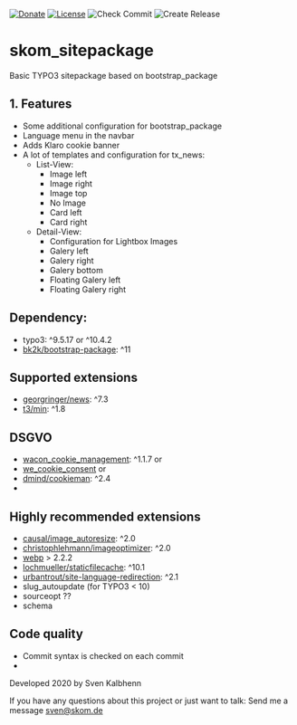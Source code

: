 [![Donate](https://img.shields.io/badge/Donate-PayPal-green.svg)](https://PayPal.me/SvenKalbhenn)
[![License](https://poser.pugx.org/georgringer/news/license)](https://packagist.org/packages/skom/skom-sitepackage)
![Check Commit](https://github.com/Starraider/skom_sitepackage/workflows/Check%20Commit/badge.svg)
![Create Release](https://github.com/Starraider/skom_sitepackage/workflows/Create%20Release/badge.svg?event=release)

# skom_sitepackage

Basic TYPO3 sitepackage based on bootstrap_package

## 1. Features

-   Some additional configuration for bootstrap_package
-   Language menu in the navbar
-   Adds Klaro cookie banner
-   A lot of templates and configuration for tx_news:
    -   List-View:
        -   Image left
        -   Image right
        -   Image top
        -   No Image
        -   Card left
        -   Card right
    -   Detail-View:
        -   Configuration for Lightbox Images
        -   Galery left
        -   Galery right
        -   Galery bottom
        -   Floating Galery left
        -   Floating Galery right

## Dependency:

-   typo3: ^9.5.17 or ^10.4.2
-   [bk2k/bootstrap-package](https://extensions.typo3.org/extension/bootstrap_package): ^11

## Supported extensions

-   [georgringer/news](https://extensions.typo3.org/extension/news): ^7.3
-   [t3/min](https://extensions.typo3.org/extension/min): ^1.8

## DSGVO

-   [wacon_cookie_management](https://extensions.typo3.org/extension/wacon_cookie_management): ^1.1.7 or
-   [we_cookie_consent](https://extensions.typo3.org/extension/we_cookie_consent) or
-   [dmind/cookieman](https://extensions.typo3.org/extension/cookieman): ^2.4
-

## Highly recommended extensions

-   [causal/image_autoresize](https://extensions.typo3.org/extension/image_autoresize): ^2.0
-   [christophlehmann/imageoptimizer](https://extensions.typo3.org/extension/imageoptimizer): ^2.0
-   [webp](https://extensions.typo3.org/extension/webp) > 2.2.2
-   [lochmueller/staticfilecache](https://extensions.typo3.org/extension/staticfilecache): ^10.1
-   [urbantrout/site-language-redirection](https://extensions.typo3.org/extension/site_language_redirection): ^2.1
-   slug_autoupdate (for TYPO3 < 10)
-   sourceopt ??
-   schema

## Code quality
- Commit syntax is checked on each commit
-

Developed 2020 by Sven Kalbhenn

If you have any questions about this project or just want to talk:
Send me a message [sven@skom.de](mailto:sven@skom.de)
